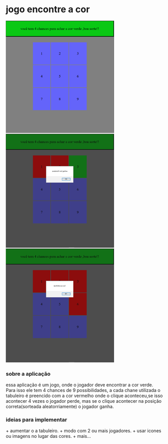 <h1>jogo encontre a cor</h1>



<img src="./img/Captura.png" width="340" alt="print da tela">
<img src="./img/Captura_0.png" width="340" alt="print da tela">
<img src="./img/Captura_1.png" width="340" alt="print da tela">

<h3>sobre a aplicação</h3>
<p>essa aplicação é um jogo, onde o jogador deve encontrar a cor verde.<br>Para isso ele tem 4 chances de 9 possibilidades, a cada chane utilizada o tabuleiro é preencido com a cor vermelho onde o clique aconteceu,se isso acontecer 4 vezes o jogador perde, mas se o clique acontecer na posição correta(sorteada aleatorriamente) o jogador ganha. </p>

<h3>ideias para implementar</h3>
+ aumentar o a tabuleiro.
+ modo com 2 ou mais jogadores.
+ usar icones ou imagens no lugar das cores.
+ mais...